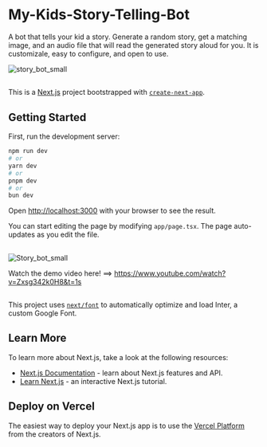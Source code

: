 # My-Kids-Story-Telling-Bot
A bot that tells your kid a story. Generate a random story, get a matching image, and an audio file that will read the generated story aloud for you.
It is customizale, easy to configure, and open to use.

![story_bot_small](https://github.com/i-am-Pony/My-Kids-Story-Telling-Bot/assets/109096522/fb9275e8-0f77-46bd-9146-13f314c3d18f)

##

This is a [Next.js](https://nextjs.org/) project bootstrapped with [`create-next-app`](https://github.com/vercel/next.js/tree/canary/packages/create-next-app).

## Getting Started

First, run the development server:

```bash
npm run dev
# or
yarn dev
# or
pnpm dev
# or
bun dev
```

Open [http://localhost:3000](http://localhost:3000) with your browser to see the result.   


You can start editing the page by modifying `app/page.tsx`. The page auto-updates as you edit the file.

##
![Story_bot_small](https://github.com/i-am-Pony/My-Kids-Story-Telling-Bot/assets/109096522/66fe41a2-63a3-4ff8-ae20-32c222a5c6da)

Watch the demo video here! ==> https://www.youtube.com/watch?v=Zxsg342k0H8&t=1s

##
This project uses [`next/font`](https://nextjs.org/docs/basic-features/font-optimization) to automatically optimize and load Inter, a custom Google Font.

## Learn More

To learn more about Next.js, take a look at the following resources:

- [Next.js Documentation](https://nextjs.org/docs) - learn about Next.js features and API.
- [Learn Next.js](https://nextjs.org/learn) - an interactive Next.js tutorial.


## Deploy on Vercel

The easiest way to deploy your Next.js app is to use the [Vercel Platform](https://vercel.com/new?utm_medium=default-template&filter=next.js&utm_source=create-next-app&utm_campaign=create-next-app-readme) from the creators of Next.js.

